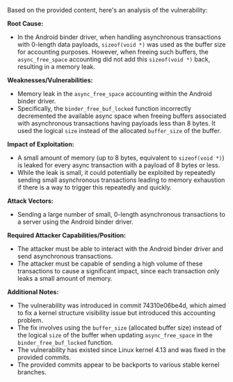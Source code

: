 Based on the provided content, here's an analysis of the vulnerability:

**Root Cause:**
- In the Android binder driver, when handling asynchronous transactions with 0-length data payloads, `sizeof(void *)` was used as the buffer size for accounting purposes. However, when freeing such buffers, the `async_free_space` accounting did not add this `sizeof(void *)` back, resulting in a memory leak.

**Weaknesses/Vulnerabilities:**
- Memory leak in the `async_free_space` accounting within the Android binder driver.
- Specifically, the `binder_free_buf_locked` function incorrectly decremented the available async space when freeing buffers associated with asynchronous transactions having payloads less than 8 bytes. It used the logical `size` instead of the allocated `buffer_size` of the buffer.

**Impact of Exploitation:**
- A small amount of memory (up to 8 bytes, equivalent to `sizeof(void *)`) is leaked for every async transaction with a payload of 8 bytes or less.
- While the leak is small, it could potentially be exploited by repeatedly sending small asynchronous transactions leading to memory exhaustion if there is a way to trigger this repeatedly and quickly.

**Attack Vectors:**
-  Sending a large number of small, 0-length asynchronous transactions to a server using the Android binder driver.

**Required Attacker Capabilities/Position:**
- The attacker must be able to interact with the Android binder driver and send asynchronous transactions.
- The attacker must be capable of sending a high volume of these transactions to cause a significant impact, since each transaction only leaks a small amount of memory.

**Additional Notes:**
- The vulnerability was introduced in commit 74310e06be4d, which aimed to fix a kernel structure visibility issue but introduced this accounting problem.
- The fix involves using the `buffer_size` (allocated buffer size) instead of the logical `size` of the buffer when updating `async_free_space` in the `binder_free_buf_locked` function.
- The vulnerability has existed since Linux kernel 4.13 and was fixed in the provided commits.
- The provided commits appear to be backports to various stable kernel branches.